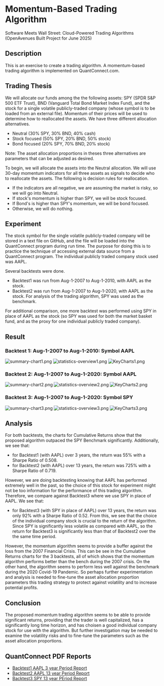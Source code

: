 # Momentum-Based Trading Algorithm
Software Meets Wall Street: Cloud-Powered Trading Algorithms (OpenAvenues Built Project for June 2025)

## Description
This is an exercise to create a trading algorithm. A momentum-based trading algorithm is implemented on QuantConnect.com.

## Trading Thesis
We will allocate our funds among the the following assets: SPY (SPDR S&P 500 ETF Trust), BND (Vanguard Total Bond Market Index Fund), and the stock for a single volatile publicly-traded company (whose symbol is to be loaded from an external file). Momentum of their prices will be used to determine how to reallocated the assets. We have three different allocation alternatives. 
* Neutral (30% SPY, 30% BND, 40% cash)
* Stock focused (50% SPY, 20% BND, 50% stock)
* Bond focused (20% SPY, 70% BND, 20% stock)

Note: The asset allocation proportions in theses three alternatives are parameters that can be adjusted as desired.

To begin, we will allocate the assets into the Neutral allocation. We will use 30-day momentum indicators for all three assets as signals to decide who to reallocate the assets. 
The following is decision rules for reallocation.
* If the indicators are all negative, we are assuming the market is risky, so we will go into Neutral.
* If stock's momentum is higher than SPY, we will be stock focused.
* If Bond's is higher than SPY's momentum, we will be bond focused.
* Otherwise, we will do nothing.  

## Experiment
The stock symbol for the single volatile publicly-traded company will be stored in a text file on GitHub, and the file will be loaded into the QuantConnect program during run time. The purpose for doing this is to practice the technique of accessing external data source from a QuantConnect program. The individual publicly traded company stock used was AAPL.

Several backtests were done. 
* Backtest1 was run from Aug-1-2007 to Aug-1-2010, with AAPL as the stock.
* Backtest2 was run from Aug-1-2007 to Aug-1-2020, with AAPL as the stock.
For analysis of the trading algorithm, SPY was used as the benchmark.

For additional comparison, one more backtest was performed using SPY in place of AAPL as the stock (so SPY was used for both the market basket fund, and as the proxy for one individual publicly traded company).


## Result
### Backtest 1: Aug-1-2007 to Aug-1-2010: Symbol AAPL
![summary-chart1.png](./backtest-report/summary-chart1.png)
![statistics-overview1.png](./backtest-report/statistics-overview1.png)
![KeyCharts1.png](./backtest-report/KeyCharts1.png)

### Backtest 2: Aug-1-2007 to Aug-1-2020: Symbol AAPL
![summary-chart2.png](./backtest-report/summary-chart2.png)
![statistics-overview2.png](./backtest-report/statistics-overview2.png)
![KeyCharts2.png](./backtest-report/KeyCharts2.png)

### Backtest 3: Aug-1-2007 to Aug-1-2020: Symbol SPY
![summary-chart3.png](./backtest-report/summary-chart3.png)
![statistics-overview3.png](./backtest-report/statistics-overview3.png)
![KeyCharts3.png](./backtest-report/KeyCharts3.png)


## Analysis
For both backtests, the charts for Cumulative Returns show that the proposed algorithm outpaced the SPY Benchmark significantly. 
Additionally, we see that: 
* for Backtest1 (with AAPL) over 3 years, the return was 55% with a Sharpe Ratio of 0.508. 
* for Backtest2 (with AAPL) over 13 years, the return was 725% with a Sharpe Ratio of 0.719.

However, we are doing backtesting knowing that AAPL has performed extremely well in the past, so the choice of this stock for experiment might not be too information for the performance of this trading algorithm. Therefore, we compare against Backtest3 where we use SPY in place of AAPL. We see that:
* for Backtest3 (with SPY in place of AAPL) over 13 years, the return was only 92% with a Sharpe Ratio of 0.52.
From this, we see that the choice of the individual company stock is crucial to the return of the algorithm. Since SPY is significantly less volatile as compared with AAPL, so the return for Backtest3 is significantly less than that of Backtest2 over the the same time period.

However, the momentum algorithm seems to provide a buffer against the loss from the 2007 Financial Crisis. This can be see in the Cumulative Returns charts for the 3 backtests, all of which shows that the momentum algorithm performs better than the bench during the 2007 crisis. On the other hand, the algorithm seems to perform less well against the benchmark during the 2020 Covid-19 Pandemic. So perhaps further experimentation and analysis is needed to fine-tune the asset allocation proportion parameters this trading strategy to protect against volatility and to increase potential profits. 

## Conclusion
The proposed momentum trading algorithm seems to be able to provide significant returns, providing that the trader is well capitalized, has a significantly long time horizon, and has choisen a good individual company stock for use with the algorithm. But further investigation may be needed to examine the volatility risks and to fine-tune the parameters such as the asset allocation proportions. 

## QuantConnect PDF Reports
* [Backtest1 AAPL 3 year Period Report](./backtest-report/Report1%20-%20Jumping%20Fluorescent%20Yellow%20Lemur%20-%20dea6c26b6069fa6bf831e7b4921c5855.pdf)
* [Backtest2 AAPL 13 year Period Report](./backtest-report/Report2%20-%20Crawing%20Yellow%20Dog%20-%201bf8a65746d4f7924475b5935c598286.pdf)
* [Backtest3 SPY 13 year PEriod Report](./backtest-report/Report3%20-%20Geeky%20Red%20Orange%20Jaguar%20-%2070f4db255fb5fe08364788ff2e73d395.pdf)
